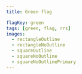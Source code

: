 ```yaml
---
title: Green flag

flagKey: green
tags: [green, flag, rrs]
images:
  - rectangleOutline
  - rectangleNoOutline
  - squareOutline
  - squareNoOutline
  - squareNoOutlinePrimary
---
```

